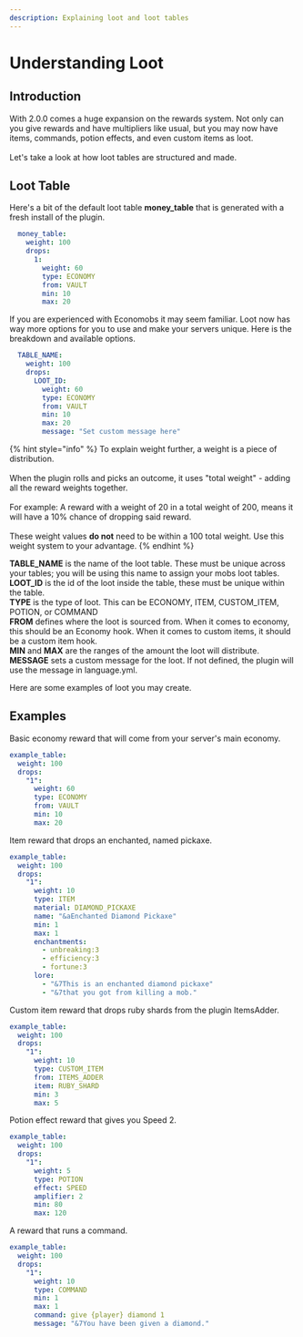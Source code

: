 ```yaml
---
description: Explaining loot and loot tables
---
```


# Understanding Loot

## Introduction

With 2.0.0 comes a huge expansion on the rewards system. Not only can you give rewards and have multipliers like usual, but you may now have items, commands, potion effects, and even custom items as loot.\
\
Let's take a look at how loot tables are structured and made.

## Loot Table

Here's a bit of the default loot table **money\_table** that is generated with a fresh install of the plugin.

```yaml
  money_table:
    weight: 100
    drops:
      1:
        weight: 60
        type: ECONOMY
        from: VAULT
        min: 10
        max: 20
```

If you are experienced with Economobs it may seem familiar. Loot now has way more options for you to use and make your servers unique. Here is the breakdown and available options.

```yaml
  TABLE_NAME:
    weight: 100
    drops:
      LOOT_ID:
        weight: 60
        type: ECONOMY
        from: VAULT 
        min: 10
        max: 20
        message: "Set custom message here"
```

{% hint style="info" %}
To explain weight further, a weight is a piece of distribution.\
\
When the plugin rolls and picks an outcome, it uses "total weight" - adding all the reward weights together.\
\
For example: A reward with a weight of 20 in a total weight of 200, means it will have a 10% chance of dropping said reward.\
\
These weight values **do not** need to be within a 100 total weight. Use this weight system to your advantage.
{% endhint %}

**TABLE\_NAME** is the name of the loot table. These must be unique across your tables; you will be using this name to assign your mobs loot tables.\
**LOOT\_ID** is the id of the loot inside the table, these must be unique within the table.\
**TYPE** is the type of loot. This can be ECONOMY, ITEM, CUSTOM\_ITEM, POTION, or COMMAND\
**FROM** defines where the loot is sourced from. When it comes to economy, this should be an Economy hook. When it comes to custom items, it should be a custom item hook.\
**MIN** and **MAX** are the ranges of the amount the loot will distribute.\
**MESSAGE** sets a custom message for the loot. If not defined, the plugin will use the message in language.yml.

Here are some examples of loot you may create.

## Examples

Basic economy reward that will come from your server's main economy.

```yaml
example_table:
  weight: 100
  drops:
    "1":
      weight: 60
      type: ECONOMY
      from: VAULT
      min: 10
      max: 20
```

Item reward that drops an enchanted, named pickaxe.&#x20;

```yaml
example_table:
  weight: 100
  drops:
    "1":
      weight: 10
      type: ITEM
      material: DIAMOND_PICKAXE
      name: "&aEnchanted Diamond Pickaxe"
      min: 1
      max: 1
      enchantments:
        - unbreaking:3
        - efficiency:3
        - fortune:3
      lore:
        - "&7This is an enchanted diamond pickaxe"
        - "&7that you got from killing a mob."
```

Custom item reward that drops ruby shards from the plugin ItemsAdder.

```yaml
example_table:
  weight: 100
  drops:
    "1":
      weight: 10
      type: CUSTOM_ITEM
      from: ITEMS_ADDER
      item: RUBY_SHARD
      min: 3
      max: 5
```

Potion effect reward that gives you Speed 2.

```yaml
example_table:
  weight: 100
  drops:
    "1":
      weight: 5
      type: POTION
      effect: SPEED
      amplifier: 2
      min: 80
      max: 120
```

A reward that runs a command.

```yaml
example_table:
  weight: 100
  drops:
    "1":
      weight: 10
      type: COMMAND
      min: 1
      max: 1
      command: give {player} diamond 1
      message: "&7You have been given a diamond."
```
